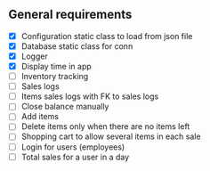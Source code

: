 ## General requirements
- [x] Configuration static class to load from json file
- [x] Database static class for conn
- [x] Logger
- [x] Display time in app
- [ ] Inventory tracking
- [ ] Sales logs
- [ ] Items sales logs with FK to sales logs
- [ ] Close balance manually
- [ ] Add items
- [ ] Delete items only when there are no items left
- [ ] Shopping cart to allow several items in each sale
- [ ] Login for users (employees)
- [ ] Total sales for a user in a day